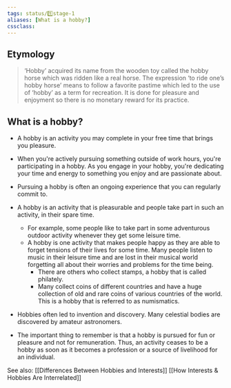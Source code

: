 ```yaml
---
tags: status/1️⃣stage-1 
aliases: [What is a hobby?]
cssclass: 
---
```


## Etymology
> ‘Hobby’ acquired its name from the wooden toy called the hobby horse which was ridden like a real horse. The expression ‘to ride one’s hobby horse’ means to follow a favorite pastime which led to the use of ‘hobby’ as a term for recreation. It is done for pleasure and enjoyment so there is no monetary reward for its practice. 

## What is a hobby?
- A hobby is an activity you may complete in your free time that brings you pleasure.
- When you're actively pursuing something outside of work hours, you're participating in a hobby. As you engage in your hobby, you're dedicating your time and energy to something you enjoy and are passionate about.
- Pursuing a hobby is often an ongoing experience that you can regularly commit to.
- A hobby is an activity that is pleasurable and people take part in such an activity, in their spare time. 
	- For example, some people like to take part in some adventurous outdoor activity whenever they get some leisure time. 
	- A hobby is one activity that makes people happy as they are able to forget tensions of their lives for some time. Many people listen to music in their leisure time and are lost in their musical world forgetting all about their worries and problems for the time being. 
		- There are others who collect stamps, a hobby that is called philately. 
		- Many collect coins of different countries and have a huge collection of old and rare coins of various countries of the world. This is a hobby that is referred to as numismatics. 
- Hobbies often led to invention and discovery. Many celestial bodies are discovered by amateur astronomers.

- The important thing to remember is that a hobby is pursued for fun or pleasure and not for remuneration. Thus, an activity ceases to be a hobby as soon as it becomes a profession or a source of livelihood for an individual.

See also:
[[Differences Between Hobbies and Interests]]
[[How Interests & Hobbies Are Interrelated]]

 